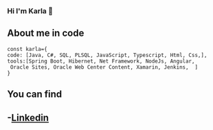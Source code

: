 ### Hi I'm Karla 👋
## About me in code
```Js
const karla={
code: [Java, C#, SQL, PLSQL, JavaScript, Typescript, Html, Css,],
tools:[Spring Boot, Hibernet, Net Framework, NodeJs, Angular,
 Oracle Sites, Oracle Web Center Content, Xamarin, Jenkins,  ]
}
```
## You can find
-[Linkedin](https://www.linkedin.com/in/karla-ramirez-landeros)
-
<!--
**karly4/karly4** is a ✨ _special_ ✨ repository because its `README.md` (this file) appears on your GitHub profile.

Here are some ideas to get you started:

- 🔭 I’m currently working on ...
- 🌱 I’m currently learning ...
- 👯 I’m looking to collaborate on ...
- 🤔 I’m looking for help with ...
- 💬 Ask me about ...
- 📫 How to reach me: ...
- 😄 Pronouns: ...
- ⚡ Fun fact: ...
-->

